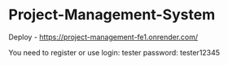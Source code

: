 # Project-Management-System

Deploy - https://project-management-fe1.onrender.com/

You need to register or use 
login: tester
password: tester12345
